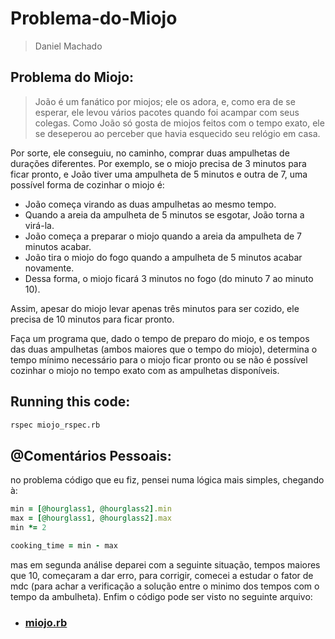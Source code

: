 # Problema-do-Miojo

> Daniel Machado

## Problema do Miojo:

> João é um fanático por miojos; ele os adora, e, como era de se esperar, ele levou vários pacotes quando foi acampar com seus colegas. Como João só gosta de miojos feitos com o tempo exato, ele se deseperou ao perceber que havia esquecido seu relógio em casa.

Por sorte, ele conseguiu, no caminho, comprar duas ampulhetas de durações diferentes. Por exemplo, se o miojo precisa de 3 minutos para ficar pronto, e João tiver uma ampulheta de 5 minutos e outra de 7, uma possível forma de cozinhar o miojo é:

- João começa virando as duas ampulhetas ao mesmo tempo.
- Quando a areia da ampulheta de 5 minutos se esgotar, João torna a virá-la.
- João começa a preparar o miojo quando a areia da ampulheta de 7 minutos acabar.
- João tira o miojo do fogo quando a ampulheta de 5 minutos acabar novamente.
- Dessa forma, o miojo ficará 3 minutos no fogo (do minuto 7 ao minuto 10).

Assim, apesar do miojo levar apenas três minutos para ser cozido, ele precisa de 10 minutos para ficar pronto.

Faça um programa que, dado o tempo de preparo do miojo, e os tempos das duas ampulhetas (ambos maiores que o tempo do miojo), determina o tempo mínimo necessário para o miojo ficar pronto ou se não é possível cozinhar o miojo no tempo exato com as ampulhetas disponíveis.

## Running this code:

```sh
rspec miojo_rspec.rb
```

## @Comentários Pessoais:

no problema código que eu fiz, pensei numa lógica mais simples, chegando à: 

```ruby
min = [@hourglass1, @hourglass2].min
max = [@hourglass1, @hourglass2].max
min *= 2

cooking_time = min - max
```

mas em segunda análise deparei com a seguinte situação, tempos maiores que 10, começaram a dar erro, para corrigir, comecei a estudar o fator de mdc (para achar a verificação a solução entre o minimo dos tempos com o tempo da ambulheta). Enfim o código pode ser visto no seguinte arquivo: 

* ### [miojo.rb](./miojo.rb)